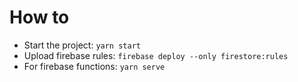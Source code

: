 # How to
* Start the project: `yarn start`
* Upload firebase rules: `firebase deploy --only firestore:rules`
* For firebase functions: `yarn serve`

